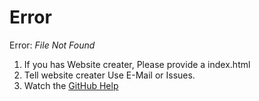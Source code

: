 # Error
Error: _File Not Found_
1. If you has Website creater, Please provide a index.html
2. Tell website creater Use E-Mail or Issues.
3. Watch the [GitHub Help](https://help.github.com)
